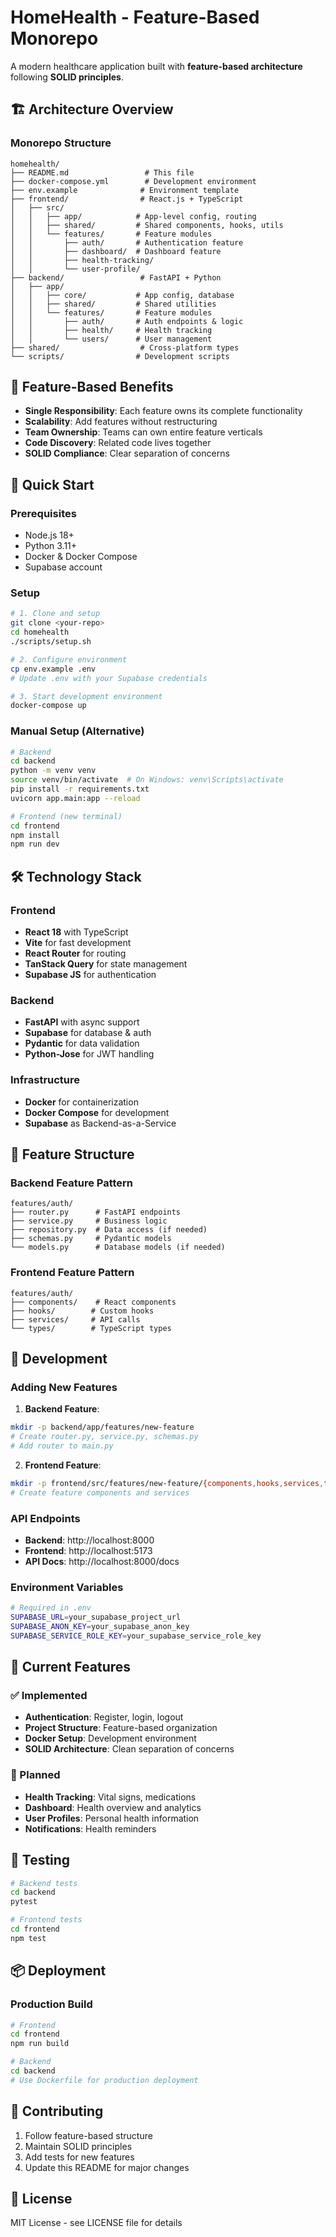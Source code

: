 # HomeHealth - Feature-Based Monorepo

A modern healthcare application built with **feature-based architecture** following **SOLID principles**.

## 🏗️ Architecture Overview

### Monorepo Structure
```
homehealth/
├── README.md                 # This file
├── docker-compose.yml        # Development environment
├── env.example              # Environment template
├── frontend/                # React.js + TypeScript
│   ├── src/
│   │   ├── app/            # App-level config, routing
│   │   ├── shared/         # Shared components, hooks, utils
│   │   └── features/       # Feature modules
│   │       ├── auth/       # Authentication feature
│   │       ├── dashboard/  # Dashboard feature
│   │       ├── health-tracking/
│   │       └── user-profile/
├── backend/                 # FastAPI + Python
│   ├── app/
│   │   ├── core/           # App config, database
│   │   ├── shared/         # Shared utilities
│   │   └── features/       # Feature modules
│   │       ├── auth/       # Auth endpoints & logic
│   │       ├── health/     # Health tracking
│   │       └── users/      # User management
├── shared/                  # Cross-platform types
└── scripts/                # Development scripts
```

## 🎯 Feature-Based Benefits

- **Single Responsibility**: Each feature owns its complete functionality
- **Scalability**: Add features without restructuring
- **Team Ownership**: Teams can own entire feature verticals
- **Code Discovery**: Related code lives together
- **SOLID Compliance**: Clear separation of concerns

## 🚀 Quick Start

### Prerequisites
- Node.js 18+
- Python 3.11+
- Docker & Docker Compose
- Supabase account

### Setup
```bash
# 1. Clone and setup
git clone <your-repo>
cd homehealth
./scripts/setup.sh

# 2. Configure environment
cp env.example .env
# Update .env with your Supabase credentials

# 3. Start development environment
docker-compose up
```

### Manual Setup (Alternative)
```bash
# Backend
cd backend
python -m venv venv
source venv/bin/activate  # On Windows: venv\Scripts\activate
pip install -r requirements.txt
uvicorn app.main:app --reload

# Frontend (new terminal)
cd frontend
npm install
npm run dev
```

## 🛠️ Technology Stack

### Frontend
- **React 18** with TypeScript
- **Vite** for fast development
- **React Router** for routing
- **TanStack Query** for state management
- **Supabase JS** for authentication

### Backend
- **FastAPI** with async support
- **Supabase** for database & auth
- **Pydantic** for data validation
- **Python-Jose** for JWT handling

### Infrastructure
- **Docker** for containerization
- **Docker Compose** for development
- **Supabase** as Backend-as-a-Service

## 📁 Feature Structure

### Backend Feature Pattern
```
features/auth/
├── router.py      # FastAPI endpoints
├── service.py     # Business logic
├── repository.py  # Data access (if needed)
├── schemas.py     # Pydantic models
└── models.py      # Database models (if needed)
```

### Frontend Feature Pattern
```
features/auth/
├── components/    # React components
├── hooks/        # Custom hooks
├── services/     # API calls
└── types/        # TypeScript types
```

## 🔧 Development

### Adding New Features

1. **Backend Feature**:
```bash
mkdir -p backend/app/features/new-feature
# Create router.py, service.py, schemas.py
# Add router to main.py
```

2. **Frontend Feature**:
```bash
mkdir -p frontend/src/features/new-feature/{components,hooks,services,types}
# Create feature components and services
```

### API Endpoints
- **Backend**: http://localhost:8000
- **Frontend**: http://localhost:5173
- **API Docs**: http://localhost:8000/docs

### Environment Variables
```bash
# Required in .env
SUPABASE_URL=your_supabase_project_url
SUPABASE_ANON_KEY=your_supabase_anon_key
SUPABASE_SERVICE_ROLE_KEY=your_supabase_service_role_key
```

## 🏥 Current Features

### ✅ Implemented
- **Authentication**: Register, login, logout
- **Project Structure**: Feature-based organization
- **Docker Setup**: Development environment
- **SOLID Architecture**: Clean separation of concerns

### 🚧 Planned
- **Health Tracking**: Vital signs, medications
- **Dashboard**: Health overview and analytics
- **User Profiles**: Personal health information
- **Notifications**: Health reminders

## 🧪 Testing

```bash
# Backend tests
cd backend
pytest

# Frontend tests
cd frontend
npm test
```

## 📦 Deployment

### Production Build
```bash
# Frontend
cd frontend
npm run build

# Backend
cd backend
# Use Dockerfile for production deployment
```

## 🤝 Contributing

1. Follow feature-based structure
2. Maintain SOLID principles
3. Add tests for new features
4. Update this README for major changes

## 📄 License

MIT License - see LICENSE file for details 